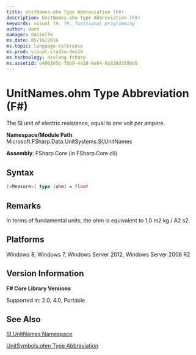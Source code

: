 ```yaml
---
title: UnitNames.ohm Type Abbreviation (F#)
description: UnitNames.ohm Type Abbreviation (F#)
keywords: visual f#, f#, functional programming
author: dend
manager: danielfe
ms.date: 05/16/2016
ms.topic: language-reference
ms.prod: visual-studio-dev14
ms.technology: devlang-fsharp
ms.assetid: e4063e5c-7bb9-4a28-8e04-8c828d389bd8 
---
```


# UnitNames.ohm Type Abbreviation (F#)

The SI unit of electric resistance, equal to one volt per ampere.

**Namespace/Module Path**: Microsoft.FSharp.Data.UnitSystems.SI.UnitNames

**Assembly**: FSharp.Core (in FSharp.Core.dll)


## Syntax

```fsharp
[<Measure>] type [ohm] = float
```

## Remarks
In terms of fundamental units, the ohm is equivalent to 1.0 m2 kg / A2 s2.


## Platforms
Windows 8, Windows 7, Windows Server 2012, Windows Server 2008 R2


## Version Information
**F# Core Library Versions**

Supported in: 2.0, 4.0, Portable

## See Also
[SI.UnitNames Namespace](SI.UnitNames-Namespace-%5BFSharp%5D.md)

[UnitSymbols.ohm Type Abbreviation](UnitSymbols.ohm-Type-Abbreviation-%5BFSharp%5D.md)
